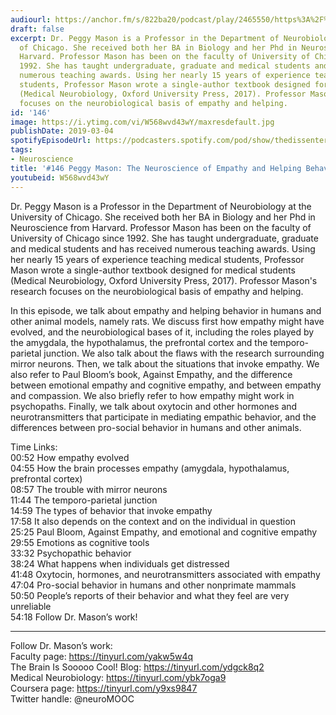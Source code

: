 ```yaml
---
audiourl: https://anchor.fm/s/822ba20/podcast/play/2465550/https%3A%2F%2Fd3ctxlq1ktw2nl.cloudfront.net%2Fproduction%2F2019-1-23%2F10378931-44100-2-ca0c80356fcb2.m4a
draft: false
excerpt: Dr. Peggy Mason is a Professor in the Department of Neurobiology at the University
  of Chicago. She received both her BA in Biology and her Phd in Neuroscience from
  Harvard. Professor Mason has been on the faculty of University of Chicago since
  1992. She has taught undergraduate, graduate and medical students and has received
  numerous teaching awards. Using her nearly 15 years of experience teaching medical
  students, Professor Mason wrote a single-author textbook designed for medical students
  (Medical Neurobiology, Oxford University Press, 2017). Professor Mason's research
  focuses on the neurobiological basis of empathy and helping.
id: '146'
image: https://i.ytimg.com/vi/W568wvd43wY/maxresdefault.jpg
publishDate: 2019-03-04
spotifyEpisodeUrl: https://podcasters.spotify.com/pod/show/thedissenter/episodes/146-Peggy-Mason-The-Neuroscience-of-Empathy-and-Helping-Behavior-e39oae
tags:
- Neuroscience
title: '#146 Peggy Mason: The Neuroscience of Empathy and Helping Behavior'
youtubeid: W568wvd43wY
---
```

<div class="timelinks">

Dr. Peggy Mason is a Professor in the Department of Neurobiology at the University of Chicago. She received both her BA in Biology and her Phd in Neuroscience from Harvard. Professor Mason has been on the faculty of University of Chicago since 1992. She has taught undergraduate, graduate and medical students and has received numerous teaching awards. Using her nearly 15 years of experience teaching medical students, Professor Mason wrote a single-author textbook designed for medical students (Medical Neurobiology, Oxford University Press, 2017). Professor Mason's research focuses on the neurobiological basis of empathy and helping.

In this episode, we talk about empathy and helping behavior in humans and other animal models, namely rats. We discuss first how empathy might have evolved, and the neurobiological bases of it, including the roles played by the amygdala, the hypothalamus, the prefrontal cortex and the temporo-parietal junction. We also talk about the flaws with the research surrounding mirror neurons. Then, we talk about the situations that invoke empathy. We also refer to Paul Bloom’s book, Against Empathy, and the difference between emotional empathy and cognitive empathy, and between empathy and compassion. We also briefly refer to how empathy might work in psychopaths. Finally, we talk about oxytocin and other hormones and neurotransmitters that participate in mediating empathic behavior, and the differences between pro-social behavior in humans and other animals. 

Time Links:  
<time>00:52</time> How empathy evolved  
<time>04:55</time> How the brain processes empathy (amygdala, hypothalamus, prefrontal cortex)                               
<time>08:57</time> The trouble with mirror neurons                 
<time>11:44</time> The temporo-parietal junction                
<time>14:59</time> The types of behavior that invoke empathy    
<time>17:58</time> It also depends on the context and on the individual in question   
<time>25:25</time> Paul Bloom, Against Empathy, and emotional and cognitive empathy              
<time>29:55</time> Emotions as cognitive tools        
<time>33:32</time> Psychopathic behavior    
<time>38:24</time> What happens when individuals get distressed     
<time>41:48</time> Oxytocin, hormones, and neurotransmitters associated with empathy  
<time>47:04</time> Pro-social behavior in humans and other nonprimate mammals     
<time>50:50</time> People’s reports of their behavior and what they feel are very unreliable  
<time>54:18</time> Follow Dr. Mason’s work!      

---

Follow Dr. Mason’s work:  
Faculty page: https://tinyurl.com/yakw5w4q  
The Brain Is Sooooo Cool! Blog: https://tinyurl.com/ydgck8q2  
Medical Neurobiology: https://tinyurl.com/ybk7oga9  
Coursera page: https://tinyurl.com/y9xs9847  
Twitter handle: @neuroMOOC
</div>

